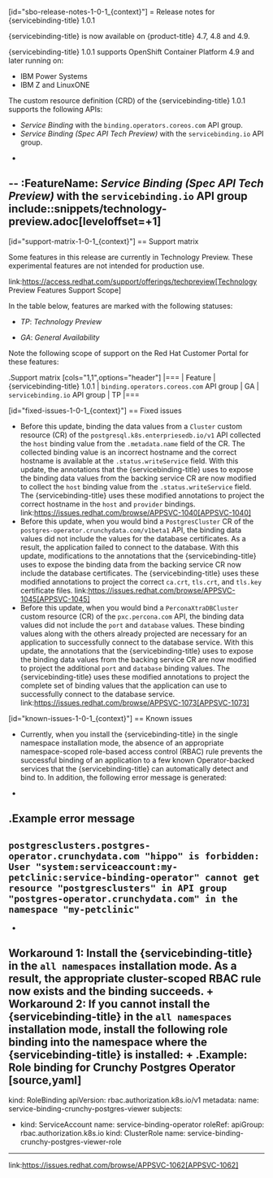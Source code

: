 [id="sbo-release-notes-1-0-1_{context}"]
= Release notes for {servicebinding-title} 1.0.1

{servicebinding-title} is now available on {product-title} 4.7, 4.8 and 4.9.

{servicebinding-title} 1.0.1 supports OpenShift Container Platform 4.9 and later running on:

* IBM Power Systems
* IBM Z and LinuxONE

The custom resource definition (CRD) of the {servicebinding-title} 1.0.1 supports the following APIs:

* *Service Binding* with the `binding.operators.coreos.com` API group.
* *Service Binding (Spec API Tech Preview)* with the `servicebinding.io` API group.
+
--
:FeatureName: *Service Binding (Spec API Tech Preview)* with the `servicebinding.io` API group
include::snippets/technology-preview.adoc[leveloffset=+1]
--

[id="support-matrix-1-0-1_{context}"]
== Support matrix

Some features in this release are currently in Technology Preview. These experimental features are not intended for production use.

link:https://access.redhat.com/support/offerings/techpreview[Technology Preview Features Support Scope]

In the table below, features are marked with the following statuses:

- *TP*: _Technology Preview_

- *GA*: _General Availability_

Note the following scope of support on the Red Hat Customer Portal for these features:

.Support matrix
[cols="1,1",options="header"]
|===
| Feature | {servicebinding-title} 1.0.1
| `binding.operators.coreos.com` API group
| GA
| `servicebinding.io` API group
| TP
|===


[id="fixed-issues-1-0-1_{context}"]
== Fixed issues
* Before this update, binding the data values from a `Cluster` custom resource (CR) of the `postgresql.k8s.enterpriesedb.io/v1` API collected the `host` binding value from the `.metadata.name` field of the CR. The collected binding value is an incorrect hostname and the correct hostname is available at the `.status.writeService` field. With this update, the annotations that the {servicebinding-title} uses to expose the binding data values from the backing service CR are now modified to collect the `host` binding value from the `.status.writeService` field. The {servicebinding-title} uses these modified annotations to project the correct hostname in the `host` and `provider` bindings. link:https://issues.redhat.com/browse/APPSVC-1040[APPSVC-1040]
* Before this update, when you would bind a `PostgresCluster` CR of the `postgres-operator.crunchydata.com/v1beta1` API, the binding data values did not include the values for the database certificates. As a result, the application failed to connect to the database. With this update, modifications to the annotations that the {servicebinding-title} uses to expose the binding data from the backing service CR now include the database certificates. The {servicebinding-title} uses these modified annotations to project the correct `ca.crt`, `tls.crt`, and `tls.key` certificate files. link:https://issues.redhat.com/browse/APPSVC-1045[APPSVC-1045]
* Before this update, when you would bind a `PerconaXtraDBCluster` custom resource (CR) of the `pxc.percona.com` API, the binding data values did not include the `port` and `database` values. These binding values along with the others already projected are necessary for an application to successfully connect to the database service. With this update, the annotations that the {servicebinding-title} uses to expose the binding data values from the backing service CR are now modified to project the additional `port` and `database` binding values. The {servicebinding-title} uses these modified annotations to project the complete set of binding values that the application can use to successfully connect to the database service. link:https://issues.redhat.com/browse/APPSVC-1073[APPSVC-1073]


[id="known-issues-1-0-1_{context}"]
== Known issues
* Currently, when you install the {servicebinding-title} in the single namespace installation mode, the absence of an appropriate namespace-scoped role-based access control (RBAC) rule prevents the successful binding of an application to a few known Operator-backed services that the {servicebinding-title} can automatically detect and bind to. In addition, the following error message is generated:
+
.Example error message
----
`postgresclusters.postgres-operator.crunchydata.com "hippo" is forbidden:
        User "system:serviceaccount:my-petclinic:service-binding-operator" cannot
        get resource "postgresclusters" in API group "postgres-operator.crunchydata.com"
        in the namespace "my-petclinic"`
----
+
Workaround 1: Install the {servicebinding-title} in the `all namespaces` installation mode. As a result, the appropriate cluster-scoped RBAC rule now exists and the binding succeeds.
+
Workaround 2: If you cannot install the {servicebinding-title} in the `all namespaces` installation mode, install the following role binding into the namespace where the {servicebinding-title} is installed:
+
.Example: Role binding for Crunchy Postgres Operator
[source,yaml]
----
kind: RoleBinding
apiVersion: rbac.authorization.k8s.io/v1
metadata:
  name: service-binding-crunchy-postgres-viewer
subjects:
  - kind: ServiceAccount
    name: service-binding-operator
roleRef:
  apiGroup: rbac.authorization.k8s.io
  kind: ClusterRole
  name: service-binding-crunchy-postgres-viewer-role
----
link:https://issues.redhat.com/browse/APPSVC-1062[APPSVC-1062]
